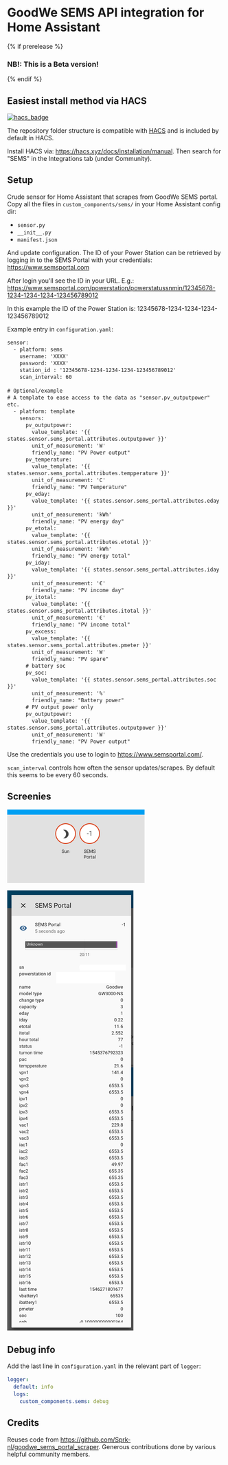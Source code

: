 # GoodWe SEMS API integration for Home Assistant

{% if prerelease %}
### NB!: This is a Beta version!
{% endif %}

## Easiest install method via HACS

[![hacs_badge](https://img.shields.io/badge/HACS-Default-orange.svg?style=for-the-badge)](https://github.com/custom-components/hacs)

The repository folder structure is compatible with [HACS](https://hacs.xyz) and is included by default in HACS.

Install HACS via: https://hacs.xyz/docs/installation/manual.
Then search for "SEMS" in the Integrations tab (under Community).

## Setup

Crude sensor for Home Assistant that scrapes from GoodWe SEMS portal. Copy all the files in `custom_components/sems/` in your Home Assistant config dir:
- `sensor.py`
- `__init__.py`
- `manifest.json`

And update configuration. The ID of your Power Station can be retrieved by logging in to the SEMS Portal with your credentials:
https://www.semsportal.com

After login you'll see the ID in your URL. E.g.:
https://www.semsportal.com/powerstation/powerstatussnmin/12345678-1234-1234-1234-123456789012

In this example the ID of the Power Station is: 12345678-1234-1234-1234-123456789012

Example entry in `configuration.yaml`:

```
sensor:
  - platform: sems
    username: 'XXXX'
    password: 'XXXX'
    station_id : '12345678-1234-1234-1234-123456789012'
    scan_interval: 60

# Optional/example
# A template to ease access to the data as "sensor.pv_outputpower" etc.
  - platform: template
    sensors:
      pv_outputpower:
        value_template: '{{ states.sensor.sems_portal.attributes.outputpower }}'
        unit_of_measurement: 'W'
        friendly_name: "PV Power output"
      pv_temperature:
        value_template: '{{ states.sensor.sems_portal.attributes.tempperature }}'
        unit_of_measurement: 'C'
        friendly_name: "PV Temperature"
      pv_eday:
        value_template: '{{ states.sensor.sems_portal.attributes.eday }}'
        unit_of_measurement: 'kWh'
        friendly_name: "PV energy day"
      pv_etotal:
        value_template: '{{ states.sensor.sems_portal.attributes.etotal }}'
        unit_of_measurement: 'kWh'
        friendly_name: "PV energy total"
      pv_iday:
        value_template: '{{ states.sensor.sems_portal.attributes.iday }}'
        unit_of_measurement: '€'
        friendly_name: "PV income day"
      pv_itotal:
        value_template: '{{ states.sensor.sems_portal.attributes.itotal }}'
        unit_of_measurement: '€'
        friendly_name: "PV income total"
      pv_excess:
        value_template: '{{ states.sensor.sems_portal.attributes.pmeter }}'
        unit_of_measurement: 'W'
        friendly_name: "PV spare"
      # battery soc
      pv_soc:
        value_template: '{{ states.sensor.sems_portal.attributes.soc }}'
        unit_of_measurement: '%'
        friendly_name: "Battery power"
      # PV output power only
      pv_outputpower:
        value_template: '{{ states.sensor.sems_portal.attributes.outputpower }}'
        unit_of_measurement: 'W'
        friendly_name: "PV Power output"
```

Use the credentials you use to login to https://www.semsportal.com/.

`scan_interval` controls how often the sensor updates/scrapes. By default this seems to be every 60 seconds.

## Screenies

![Overview icon](images/sems-icon.png)

![Detail window](images/sems-details.png)

## Debug info

Add the last line in `configuration.yaml` in the relevant part of `logger`:

```yaml
logger:
  default: info
  logs:
    custom_components.sems: debug
```

## Credits

Reuses code from https://github.com/Sprk-nl/goodwe_sems_portal_scraper.
Generous contributions done by various helpful community members.